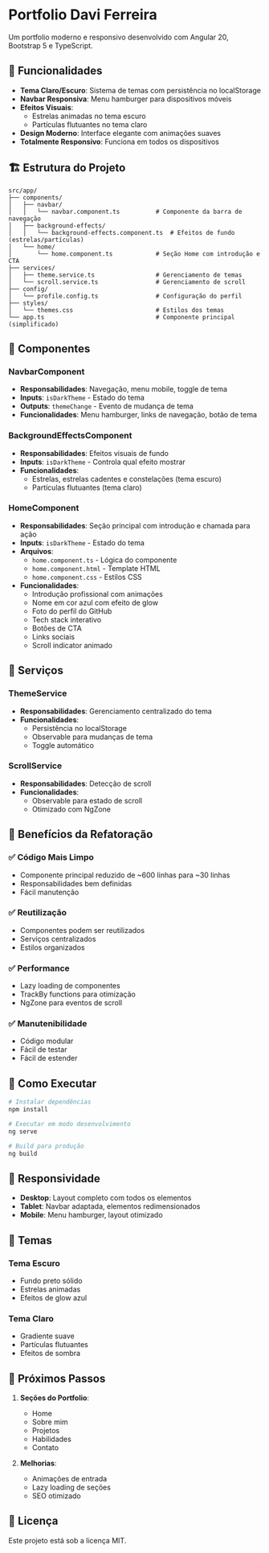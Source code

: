 # Portfolio Davi Ferreira

Um portfolio moderno e responsivo desenvolvido com Angular 20, Bootstrap 5 e TypeScript.

## 🚀 Funcionalidades

- **Tema Claro/Escuro**: Sistema de temas com persistência no localStorage
- **Navbar Responsiva**: Menu hamburger para dispositivos móveis
- **Efeitos Visuais**: 
  - Estrelas animadas no tema escuro
  - Partículas flutuantes no tema claro
- **Design Moderno**: Interface elegante com animações suaves
- **Totalmente Responsivo**: Funciona em todos os dispositivos

## 🏗️ Estrutura do Projeto

```
src/app/
├── components/
│   ├── navbar/
│   │   └── navbar.component.ts          # Componente da barra de navegação
│   ├── background-effects/
│   │   └── background-effects.component.ts  # Efeitos de fundo (estrelas/partículas)
│   └── home/
│       └── home.component.ts            # Seção Home com introdução e CTA
├── services/
│   ├── theme.service.ts                 # Gerenciamento de temas
│   └── scroll.service.ts                # Gerenciamento de scroll
├── config/
│   └── profile.config.ts                # Configuração do perfil
├── styles/
│   └── themes.css                       # Estilos dos temas
└── app.ts                               # Componente principal (simplificado)
```

## 🎨 Componentes

### NavbarComponent
- **Responsabilidades**: Navegação, menu mobile, toggle de tema
- **Inputs**: `isDarkTheme` - Estado do tema
- **Outputs**: `themeChange` - Evento de mudança de tema
- **Funcionalidades**: Menu hamburger, links de navegação, botão de tema

### BackgroundEffectsComponent
- **Responsabilidades**: Efeitos visuais de fundo
- **Inputs**: `isDarkTheme` - Controla qual efeito mostrar
- **Funcionalidades**: 
  - Estrelas, estrelas cadentes e constelações (tema escuro)
  - Partículas flutuantes (tema claro)

### HomeComponent
- **Responsabilidades**: Seção principal com introdução e chamada para ação
- **Inputs**: `isDarkTheme` - Estado do tema
- **Arquivos**: 
  - `home.component.ts` - Lógica do componente
  - `home.component.html` - Template HTML
  - `home.component.css` - Estilos CSS
- **Funcionalidades**: 
  - Introdução profissional com animações
  - Nome em cor azul com efeito de glow
  - Foto do perfil do GitHub
  - Tech stack interativo
  - Botões de CTA
  - Links sociais
  - Scroll indicator animado

## 🔧 Serviços

### ThemeService
- **Responsabilidades**: Gerenciamento centralizado do tema
- **Funcionalidades**: 
  - Persistência no localStorage
  - Observable para mudanças de tema
  - Toggle automático

### ScrollService
- **Responsabilidades**: Detecção de scroll
- **Funcionalidades**: 
  - Observable para estado de scroll
  - Otimizado com NgZone

## 🎯 Benefícios da Refatoração

### ✅ **Código Mais Limpo**
- Componente principal reduzido de ~600 linhas para ~30 linhas
- Responsabilidades bem definidas
- Fácil manutenção

### ✅ **Reutilização**
- Componentes podem ser reutilizados
- Serviços centralizados
- Estilos organizados

### ✅ **Performance**
- Lazy loading de componentes
- TrackBy functions para otimização
- NgZone para eventos de scroll

### ✅ **Manutenibilidade**
- Código modular
- Fácil de testar
- Fácil de estender

## 🚀 Como Executar

```bash
# Instalar dependências
npm install

# Executar em modo desenvolvimento
ng serve

# Build para produção
ng build
```

## 📱 Responsividade

- **Desktop**: Layout completo com todos os elementos
- **Tablet**: Navbar adaptada, elementos redimensionados
- **Mobile**: Menu hamburger, layout otimizado

## 🎨 Temas

### Tema Escuro
- Fundo preto sólido
- Estrelas animadas
- Efeitos de glow azul

### Tema Claro
- Gradiente suave
- Partículas flutuantes
- Efeitos de sombra

## 🔄 Próximos Passos

1. **Seções do Portfolio**:
   - Home
   - Sobre mim
   - Projetos
   - Habilidades
   - Contato

2. **Melhorias**:
   - Animações de entrada
   - Lazy loading de seções
   - SEO otimizado

## 📄 Licença

Este projeto está sob a licença MIT.

